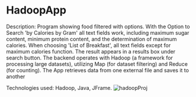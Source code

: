 # HadoopApp

Description: Program showing food filtered with options. With the Option to Search 'by Calories by Gram' all text fields work, including maximum sugar content, minimum protein content, and the determination of maximum calories. When choosing 'List оf Breakfast', all text fields except for maximum calories function. The result appears  in a results box under search button. The backend operates with Hadoop (a framework for processing large datasets), utilizing Map (for dataset filtering) and Reduce (for counting). The App retrieves data from one external file and saves it to another

Technologies used: Hadoop, Java, JFrame.
![hadoopProj](https://github.com/EvgeniyKrastev/HadoopApp/assets/65820929/310219b9-167d-4690-a8b0-d741c6431490)
